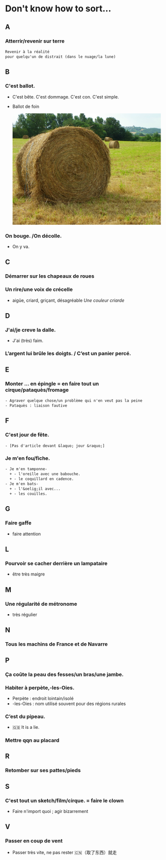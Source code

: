 # Don't know how to sort...


A
---
### Atterrir/revenir sur terre
	
	Revenir à la réalité  
	pour quelqu'un de distrait (dans le nuage/la lune)

B
---
### C'est ballot.
  - C'est bête. C'est dommage. C'est con. C'est simple.
  - Ballot de foin

	![Ballot de foin](./Figures/ballot_foin.jpg)

### On bouge. /On décolle.
  - On y va.

C
---
### Démarrer sur les chapeaux de roues

### Un rire/une voix de crécelle
  - aigüe, criard, griçant, désagréable
    _Une couleur criarde_

D
---
### J'ai/je creve la dalle.
  - J'ai (très) faim.

### L’argent lui brûle les doigts. / C’est un panier percé.

E
---
### Monter ... en épingle = en faire tout un cirque/pataquès/fromage
	- Agraver quelque chose/un problème qui n'en veut pas la peine
	- Pataquès : liaison fautive

F
---
### C'est jour de fête.
	- [Pas d'article devant &laquo; jour &raquo;]

### Je m'en fou/fiche.
	- Je m'en tamponne-
	  + - l'oreille avec une babouche.
	  + - le coquillard en cadence.
	- Je m'en bats-
	  + - l'&oelig;il avec...
	  + - les couilles.

G
---
### Faire gaffe
  - faire attention

L
---
### Pourvoir se cacher derrière un lampataire
  - être très maigre

M
---
### Une régularité de métronome
  - très régulier

N
---
### Tous les machins de France et de Navarre

P
---
### Ça coûte la peau des fesses/un bras/une jambe.

### Habiter à perpète,-les-Oies.
  - Perpète : endroit lointain/isolé
  - -les-Oies : nom utilisé souvent pour des régions rurales

### C’est du pipeau.
  - :uk: It is a lie.

### Mettre qqn au placard

R
---
### Retomber sur ses pattes/pieds

S
---
### C'est tout un sketch/film/cirque. = faire le clown
  - Faire n'import quoi ; agir bizarrement

V
---
### Passer en coup de vent
  - Passer très vite, ne pas rester :cn:（取了东西）就走
